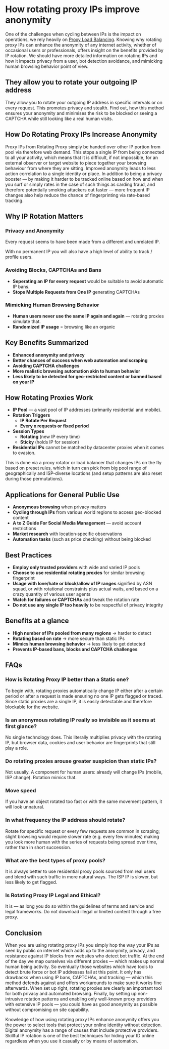 # **How rotating proxy IPs improve anonymity**

One of the challenges when cycling between IPs is the impact on operations, we rely heavily on [Proxy Load Balancing](https://gsocks.net/blog/proxy_load_balancing_explained). Knowing why rotating proxy IPs can enhance the anonymity of any internet activity, whether of occasional users or professionals, offers insight on the benefits provided by IP rotation. We should have more detailed information on rotating IPs and how it impacts privacy from a user, bot detection avoidance, and mimicking human browsing behavior point of view.

## **They allow you to rotate your outgoing IP address**

They allow you to rotate your outgoing IP address in specific intervals or on every request. This promotes privacy and stealth. Find out, how this method ensures your anonymity and minimises the risk to be blocked or seeing a CAPTCHA while still looking like a real human visits.

## **How Do Rotating Proxy IPs Increase Anonymity**

Proxy IPs from Rotating Proxy simply be handed over other IP portion from pool via therefore web demand. This stops a single IP from being connected to all your activity, which means that it is difficult, if not impossible, for an external observer or target website to piece together your browsing behaviour from where they are sitting. Improved anonymity leads to less action correlation to a single identity or place. In addition to being a privacy booster — by making it harder to be tracked online based on how and when you surf or simply rates in the case of such things as carding fraud, and therefore potentially smoking attackers out faster — more frequent IP changes also help reduce the chance of fingerprinting via rate-based tracking.

## **Why IP Rotation Matters**

### **Privacy and Anonymity**

Every request seems to have been made from a different and unrelated IP.

With no permanent IP you will also have a high level of ability to track / profile users.

### **Avoiding Blocks, CAPTCHAs and Bans**

- **Seperating an IP for every request** would be suitable to avoid automatic IP bans.
- **Stops Multiple Requests from One IP** generating CAPTCHAs

### **Mimicking Human Browsing Behavior**

- **Human users never use the same IP again and again** — rotating proxies simulate that.
- **Randomized IP usage** = browsing like an organic

## **Key Benefits Summarized**

- **Enhanced anonymity and privacy**
- **Better chances of success when web automation and scraping**
- **Avoiding CAPTCHA challenges**
- **More realistic browsing automation akin to human behavior**
- **Less likely to be detected for geo‑restricted content or banned based on your IP**

## **How Rotating Proxies Work**

- **IP Pool** — a vast pool of IP addresses (primarily residential and mobile).
- **Rotation Triggers**
    - **IP Rotate Per Request**
    - **Every x requests or fixed period**
- **Session Types**
    - **Rotating** (new IP every time)
    - **Sticky** (holds IP for session)
- **Residential IPs** cannot be matched by datacenter proxies when it comes to evasion.

This is done via a proxy rotator or load balancer that changes IPs on the fly based on preset rules, which in turn can pick from big pool range of geographically and ISP-diverse locations (and setup patterns are also reset during those permutations).

## **Applications for General Public Use**

- **Anonymous browsing** when privacy matters
- **Cycling through IPs** from various world regions to access geo-blocked content
- **A to Z Guide For Social Media Management** — avoid account restrictions
- **Market research** with location‑specific observations
- **Automation tasks** (such as price checking) without being blocked

## **Best Practices**

- **Employ only trusted providers** with wide and varied IP pools
- **Choose to use residential rotating proxies** for similar browsing fingerprint
- **Usage with love/hate or block/allow of IP ranges** signified by ASN squad, or with rotational constraints plus actual waits, and based on a crazy quantity of various user agents
- **Watch for failures or CAPTCHAs** and tweak the rotation rate
- **Do not use any single IP too heavily** to be respectful of privacy integrity

## **Benefits at a glance**

- **High number of IPs pooled from many regions** → harder to detect
- **Rotating based on rate** → more secure than static IPs
- **Mimics human browsing behavior** → less likely to get detected
- **Prevents IP-based bans, blocks and CAPTCHA challenges**

## **FAQs**

### **How is Rotating Proxy IP better than a Static one?**

To begin with, rotating proxies automatically change IP either after a certain period or after a request is made ensuring no one IP gets flagged or traced. Since static proxies are a single IP, it is easily detectable and therefore blockable for the website.

### **Is an anonymous rotating IP really so invisible as it seems at first glance?**

No single technology does. This literally multiplies privacy with the rotating IP, but browser data, cookies and user behavior are fingerprints that still play a role.

### **Do rotating proxies arouse greater suspicion than static IPs?**

Not usually. A component for human users: already will change IPs (mobile, ISP change). Rotation mimics that.

### **Move speed**

If you have an object rotated too fast or with the same movement pattern, it will look unnatural.

### **In what frequency the IP address should rotate?**

Rotate for specific request or every few requests are common in scraping; slight browsing would require slower rate (e.g. every few minutes) making you look more human with the series of requests being spread over time, rather than in short succession.

### **What are the best types of proxy pools?**

It is always better to use residential proxy pools sourced from real users and blend with such traffic in more natural ways. The ISP IP is slower, but less likely to get flagged.

### **Is Rotating Proxy IP Legal and Ethical?**

It is — as long you do so within the guidelines of terms and service and legal frameworks. Do not download illegal or limited content through a free proxy.

## **Conclusion**

When you are using rotating proxy IPs you simply hop the way your IPs as seen by public on internet which adds up to the anonymity, privacy, and resistance against IP blocks from websites who detect bot traffic. At the end of the day we map ourselves via different proxies — which makes up normal human being activity. So eventually those websites which have tools to detect brute force or bot IP addresses fail at this point. It only has drawbacks when using IP bans, CAPTCHAs, and tracking — which this method defends against and offers workarounds to make sure it works fine afterwards. When set up right, rotating proxies are clearly an important tool for both privacy and automated browsing. Finally, by setting up non-intrusive rotation patterns and enabling only well-known proxy providers with extensive IP pools — you could have as good anonymity as possible without compromising on site capability.

Knowledge of how using rotating proxy IPs enhance anonymity offers you the power to select tools that protect your online identity without detection. Digital anonymity has a range of causes that include protective providers. Skillful IP rotation is one of the best techniques for hiding your ID online regardless when you use it casually or by means of automation.
